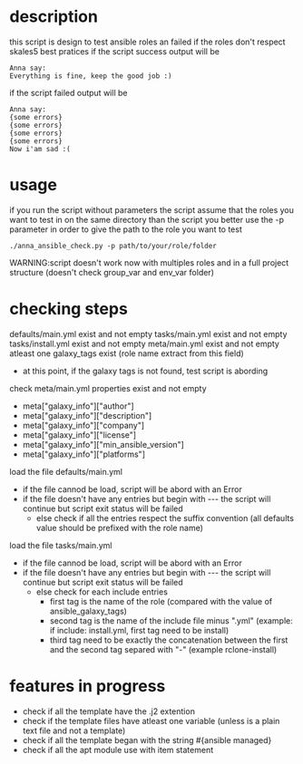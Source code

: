 # description 
this script is design to test ansible roles an failed if the roles don't respect skales5 best pratices
if the script success output will be
```
Anna say:
Everything is fine, keep the good job :)
```
if the script failed output will be
```
Anna say:
{some errors}
{some errors}
{some errors}
{some errors}
Now i'am sad :(
```

# usage
if you run the script without parameters the script assume that the roles you want to test in on the same directory than the script
you better use the -p parameter in order to give the path to the role you want to test

```
./anna_ansible_check.py -p path/to/your/role/folder
```
WARNING:script doesn't work now with multiples roles and in a full project structure (doesn't check group_var and env_var folder) 

# checking steps
defaults/main.yml exist and not empty
tasks/main.yml exist and not empty
tasks/install.yml  exist and not empty
meta/main.yml exist and not empty
atleast one galaxy_tags exist (role name extract from this field)
  - at this point, if the galaxy tags is not found, test script is abording

check meta/main.yml properties exist and not empty
  - meta["galaxy_info"]["author"]
  -  meta["galaxy_info"]["description"]
  -  meta["galaxy_info"]["company"]
  -  meta["galaxy_info"]["license"]
  -  meta["galaxy_info"]["min_ansible_version"]
  -  meta["galaxy_info"]["platforms"]

load the file defaults/main.yml
  - if the file cannod be load, script will be abord with an Error
  - if the file doesn't have any entries but begin with --- the script will continue but script exit status will be failed
    - else check if all the entries respect the suffix convention (all defaults value should be prefixed with the role name)

load the file tasks/main.yml
  - if the file cannod be load, script will be abord with an Error
  - if the file doesn't have any entries but begin with --- the script will continue but script exit status will be failed
    - else check for each include entries
      - first tag is the name of the role (compared with the value of  ansible_galaxy_tags)
      - second tag is the name of the include file minus ".yml" (example: if include: install.yml, first tag need to be install)
      - third tag need to be exactly the concatenation between the first and the second tag separed with "-" (example rclone-install)

# features in progress
- check if all the template have the .j2 extention
- check if the template files have atleast one variable (unless is a plain text file and not a template)  
- check if all the template began with the string #{ansible managed}
- check if all the apt module use with item statement 
